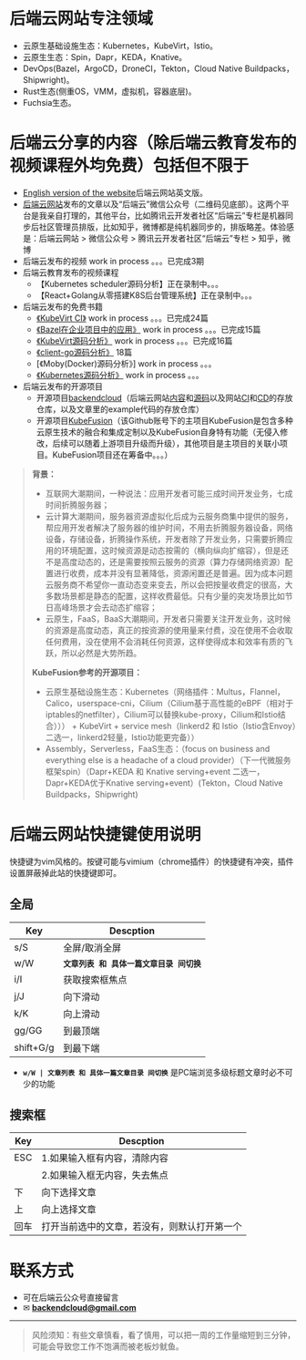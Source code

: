 # 后端云网站专注领域

* 云原生基础设施生态：Kubernetes，KubeVirt，Istio。
* 云原生生态：Spin，Dapr，KEDA，Knative。
* DevOps(Bazel，ArgoCD，DroneCI，Tekton，Cloud Native Buildpacks，Shipwright)。
* Rust生态(侧重OS，VMM，虚拟机，容器底层)。
* Fuchsia生态。


# 后端云分享的内容（除后端云教育发布的视频课程外均免费）包括但不限于
* [English version of the website](https://backendcloud.github.io/)后端云网站英文版。
* [后端云网站](https://www.backendcloud.cn/)发布的文章以及“后端云”微信公众号（二维码见底部）。这两个平台是我亲自打理的，其他平台，比如腾讯云开发者社区“后端云”专栏是机器同步后社区管理员排版，比如知乎，微博都是纯机器同步的，排版略差。体验感是：后端云网站 > 微信公众号 > 腾讯云开发者社区“后端云”专栏 > 知乎，微博
* 后端云发布的视频 work in process 。。。已完成3期
* 后端云教育发布的视频课程
  * 【Kubernetes scheduler源码分析】正在录制中。。。
  * 【React+Golang从零搭建K8S后台管理系统】正在录制中。。。
* 后端云发布的免费书籍
  * [《KubeVirt CI》](https://book.backendcloud.cn/kubevirt-ci-book/) work in process 。。。已完成24篇
  * [《Bazel在企业项目中的应用》](https://book.backendcloud.cn/bazel-book/) work in process 。。。已完成15篇
  * [《KubeVirt源码分析》](https://book.backendcloud.cn/kubevirt-book/) work in process 。。。已完成16篇
  * [《client-go源码分析》](https://book.backendcloud.cn/client-go-book/) 18篇
  * [《Moby(Docker)源码分析》] work in process 。。。
  * [《Kubernetes源码分析》](https://github.com/backendcloud/k8s-analysis) work in process 。。。
* 后端云发布的开源项目
  * 开源项目[backendcloud](https://github.com/backendcloud)（后端云网站[内容](https://github.com/backendcloud/backendcloud.github.io)和[源码](https://github.com/backendcloud/backendcloud-3-hexo)以及网站[CI](https://github.com/backendcloud/backendcloud-3-hexo/blob/master/.github/workflows/ci.yml)和[CD](https://github.com/backendcloud/backendcloud.github.io/blob/master/.github/workflows/cd.yml)的存放仓库，以及文章里的example代码的存放仓库）
  * 开源项目[KubeFusion](https://github.com/kubefusion)（该Github账号下的主项目KubeFusion是包含多种云原生技术的融合和集成定制以及KubeFusion自身特有功能（无侵入修改，后续可以随着上游项目升级而升级），其他项目是主项目的关联小项目。KubeFusion项目还在筹备中。。。）

> **背景：**
> * 互联网大潮期间，一种说法：应用开发者可能三成时间开发业务，七成时间折腾服务器；
> * 云计算大潮期间，服务器资源虚拟化后成为云服务商集中提供的服务，帮应用开发者解决了服务器的维护时间，不用去折腾服务器设备，网络设备，存储设备，折腾操作系统，开发者除了开发业务，只需要折腾应用的环境配置，这时候资源是动态按需的（横向纵向扩缩容），但是还不是高度动态的，还是需要按照云服务的资源（算力存储网络资源）配置进行收费，成本并没有显著降低，资源闲置还是普遍。因为成本问题云服务商不希望你一直动态变来变去，所以会把按量收费定的很高，大多数场景都是静态的配置，这样收费最低。只有少量的突发场景比如节日高峰场景才会去动态扩缩容；
> * 云原生，FaaS，BaaS大潮期间，开发者只需要关注开发业务，这时候的资源是高度动态，真正的按资源的使用量来付费，没在使用不会收取任何费用，没在使用不会消耗任何资源，这样使得成本和效率有质的飞跃，所以必然是大势所趋。
> 
> **KubeFusion参考的开源项目：**
> * 云原生基础设施生态：Kubernetes（网络插件：Multus，Flannel，Calico，userspace-cni，Cilium（Cilium基于高性能的eBPF（相对于iptables的netfilter），Cilium可以替换kube-proxy，Cilium和Istio结合））） + KubeVirt + service mesh（linkerd2 和 Istio（Istio含Envoy）二选一，linkerd2轻量，Istio功能更完备））
> * Assembly，Serverless，FaaS生态：（focus on business and everything else is a headache of a cloud provider）（下一代微服务框架spin）（Dapr+KEDA 和 Knative serving+event 二选一，Dapr+KEDA优于Knative serving+event）(Tekton，Cloud Native Buildpacks，Shipwright)






[//]: # (This may be the most platform independent comment)



# 后端云网站快捷键使用说明

快捷键为vim风格的。按键可能与vimium（chrome插件）的快捷键有冲突，插件设置屏蔽掉此站的快捷键即可。

## 全局

| Key | Descption                 |
| --- |---------------------------|
| s/S | 全屏/取消全屏                   |
| w/W | **`文章列表 和 具体一篇文章目录 间切换`** |
| i/I | 获取搜索框焦点                   |
| j/J | 向下滑动                      |
| k/K | 向上滑动                      |
| gg/GG | 到最顶端                      |
| shift+G/g | 到最下端                      |

* **`w/W | 文章列表 和 具体一篇文章目录 间切换`** 是PC端浏览多级标题文章时必不可少的功能


## 搜索框

| Key | Descption |
| --- | --- |
| ESC | 1.如果输入框有内容，清除内容 |
|     | 2.如果输入框无内容，失去焦点 |
| 下 | 向下选择文章 |
| 上 | 向上选择文章 |
| 回车 | 打开当前选中的文章，若没有，则默认打开第一个 |



# 联系方式
* 可在后端云公众号直接留言
* ✉ **[backendcloud@gmail.com](mailto:backendcloud@gmail.com)**


<hr>

> 风险须知：有些文章慎看，看了慎用，可以把一周的工作量缩短到三分钟，可能会导致您工作不饱满而被老板炒鱿鱼。
